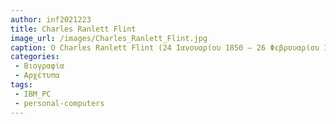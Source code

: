 ```yaml
---
author: inf2021223 
title: Charles Ranlett Flint
image_url: /images/Charles_Ranlett_Flint.jpg  	
caption: Ο Charles Ranlett Flint (24 Ιανουαρίου 1850 – 26 Φεβρουαρίου 1934) ήταν ο ιδρυτής της Computing-Tabulating-Recording Company που αργότερα έγινε IBM. Για τις οικονομικές του συναλλαγές, κέρδισε το επίθετο «Πατέρας των Εμπιστευμάτων».
categories: 
 - Βιογραφία
 - Αρχέτυπα 
tags:
 - IBM_PC
 - personal-computers
---
```

